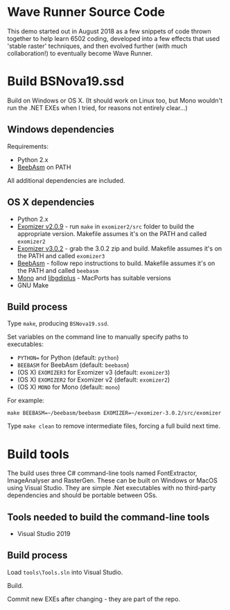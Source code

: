 # Wave Runner Source Code
This demo started out in August 2018 as a few snippets of code thrown together to help learn 6502 coding,
developed into a few effects that used 'stable raster' techniques, and then evolved further (with much collaboration!)
to eventually become Wave Runner.

# Build BSNova19.ssd

Build on Windows or OS X. (It should work on Linux too, but Mono wouldn't run the
.NET EXEs when I tried, for reasons not entirely clear...)

## Windows dependencies

Requirements:

* Python 2.x
* [BeebAsm](https://github.com/stardot/beebasm) on PATH

All additional dependencies are included.

## OS X dependencies

* Python 2.x
* [Exomizer v2.0.9](https://github.com/bitshifters/exomizer) - run
  `make` in `exomizer2/src` folder to build the appropriate version.
  Makefile assumes it's on the PATH and called `exomizer2`
* [Exomizer v3.0.2](https://bitbucket.org/magli143/exomizer/wiki/Home) -
  grab the 3.0.2 zip and build. Makefile assumes it's on the PATH and
  called `exomizer3`
* [BeebAsm](https://github.com/stardot/beebasm) - follow repo
  instructions to build. Makefile assumes it's on the PATH and called
  `beebasm`
* [Mono](https://www.mono-project.com/) and
  [libgdiplus](https://www.mono-project.com/docs/gui/libgdiplus/) -
  MacPorts has suitable versions
* GNU Make

## Build process

Type `make`, producing `BSNova19.ssd`.

Set variables on the command line to manually specify paths to
executables:

* `PYTHON=` for Python (default: `python`)
* `BEEBASM` for BeebAsm (default: `beebasm`)
* (OS X) `EXOMIZER3` for Exomizer v3 (default: `exomizer3`)
* (OS X) `EXOMIZER2` for Exomizer v2 (default: `exomizer2`)
* (OS X) `MONO` for Mono (default: `mono`)

For example:

    make BEEBASM=~/beebasm/beebasm EXOMIZER=~/exomizer-3.0.2/src/exomizer

Type `make clean` to remove intermediate files, forcing a full build
next time.

# Build tools

The build uses three C# command-line tools named FontExtractor, ImageAnalyser and RasterGen. These can be built on Windows or MacOS using Visual Studio. They are simple .Net executables with no third-party dependencies and should be portable between OSs.

## Tools needed to build the command-line tools

* Visual Studio 2019

## Build process

Load `tools\Tools.sln` into Visual Studio.

Build.

Commit new EXEs after changing - they are part of the repo.

